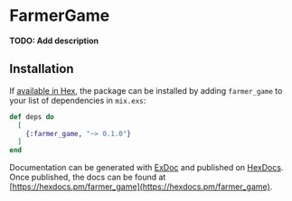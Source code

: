 # FarmerGame

**TODO: Add description**

## Installation

If [available in Hex](https://hex.pm/docs/publish), the package can be installed
by adding `farmer_game` to your list of dependencies in `mix.exs`:

```elixir
def deps do
  [
    {:farmer_game, "~> 0.1.0"}
  ]
end
```

Documentation can be generated with [ExDoc](https://github.com/elixir-lang/ex_doc)
and published on [HexDocs](https://hexdocs.pm). Once published, the docs can
be found at [https://hexdocs.pm/farmer_game](https://hexdocs.pm/farmer_game).


